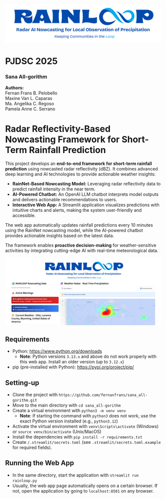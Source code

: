 ![Project Logo](assets/logo1.png)

# PJDSC 2025  
### Sana All-gorithm  

**Authors:**<br>
Fernan Frans B. Pelobello<br>
Maxine Van L. Caparas<br>
Ma. Angelika C. Regoso<br>
Pamela Anne C. Serrano

# Radar Reflectivity-Based Nowcasting Framework for Short-Term Rainfall Prediction

This project develops an **end-to-end framework for short-term rainfall prediction** using nowcasted radar reflectivity (dBZ). It combines advanced deep learning and AI technologies to provide actionable weather insights:

- **RainNet-Based Nowcasting Model:** Leveraging radar reflectivity data to predict rainfall intensity in the near term.  
- **AI-Powered Chatbot:** An OpenAI LLM chatbot interprets model outputs and delivers actionable recommendations to users.  
- **Interactive Web App:** A Streamlit application visualizes predictions with intuitive charts and alerts, making the system user-friendly and accessible.

The web app automatically updates rainfall predictions every 10 minutes using the RainNet nowcasting model, while the AI-powered chatbot provides actionable insights based on the latest data.

The framework enables **proactive decision-making** for weather-sensitive activities by integrating cutting-edge AI with real-time meteorological data.

![Project Logo](assets/rainloop.png)
## Requirements
- Python: https://www.python.org/downloads
  - **Note**: Python versions `3.13.x` and above do not work properly with this web app. Install an older version (up to `3.12.x`)
- pip (pre-installed with Python): https://pypi.org/project/pip/

## Setting-up
- Clone the project with `https://github.com/fernanfrans/sana_all-gorithm.git`
- Move to the main directory with `cd sana_all-gorithm`
- Create a virtual environment with `python3 -m venv venv`
  - **Note**: If starting the command with `python3` does not work, use the exact Python version installed (e.g., `python3.12`)
- Activate the virtual environment with `venv\Scripts\activate` (Windows) or `source venv/bin/activate` (Unix/MacOS)
- Install the dependencies with `pip install -r requirements.txt`
- Create `/.streamlit/secrets.toml` (see `.streamlit/secrets.toml.example` for required fields).

## Running the Web App
- In the same directory, start the application with `streamlit run rainloop.py`
- Usually, the web app page automatically opens on a certain browser. If not, open the application by going to `localhost:8501` on any browser.
